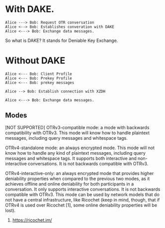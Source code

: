 
# With DAKE.

```plantuml
Alice ---> Bob: Request OTR conversation
Alice <--> Bob: Establishes converation with DAKE
Alice <---> Bob: Exchange data messages.
```

So what is DAKE?
It stands for Deniable Key Exchange.

# Without DAKE

```plantuml
Alice <--- Bob: Client Profile
Alice <--- Bob: Prekey Profile
Alice <--- Bob: prekey messages

Alice --> Bob: Establish connection with XZDH

Alice <---> Bob: Exchange data messages.
```

## Modes

[NOT SUPPORTED] OTRv3-compatible mode: a mode with backwards compatibility with OTRv3. This mode will know how to handle plaintext messages, including query messages and whitespace tags.

OTRv4-standalone mode: an always encrypted mode. This mode will not know how to handle any kind of plaintext messages, including query messages and whitespace tags. It supports both interactive and non-interactive conversations. It is not backwards compatible with OTRv3.

OTRv4-interactive-only: an always encrypted mode that provides higher deniability properties when compared to the previous two modes, as it achieves offline and online deniability for both participants in a conversation. It only supports interactive conversations. It is not backwards compatible with OTRv3. This mode can be used by network models that do not have a central infrastructure, like Ricochet (keep in mind, though, that if OTRv4 is used over Ricochet [1], some online deniability properties will be lost).

1) https://ricochet.im/